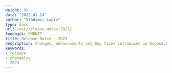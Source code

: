 ```yaml
---
weight: 99
date: "2022-01-24"
author: "Vladimir Lapin"
type: docs
url: /net/release-notes-2023/
feedback: OMRNET
title: Release Notes - 2023
description: Changes, enhancements and bug fixes introduced in Aspose.OMR for .NET releases in 2023.
keywords:
- release
- changelog
- 2023
---
```

